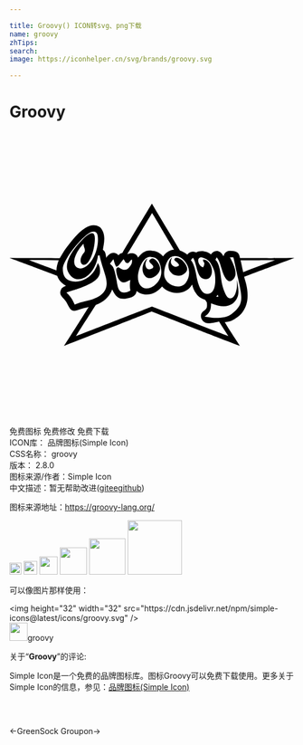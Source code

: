 ```yaml
---

title: Groovy() ICON转svg、png下载
name: groovy
zhTips: 
search: 
image: https://iconhelper.cn/svg/brands/groovy.svg

---
```


# Groovy  <small style="font-size: 60%;font-weight: 100"></small>

<div id="svg" class="svg-wrap">
<svg role="img" viewBox="0 0 24 24" xmlns="http://www.w3.org/2000/svg"><title>Groovy icon</title><path d="M11.997 6.012S10.315 8.8 9.516 10.155c-.155.058-.172.041-.341.207-.41-.47-.897-.041-1.028.22-.057-.566-.151-.567-.279-.694.074-.496.316-1.305-.241-1.884-1.078-.727-2.326 1.05-3.021 1.982l-.375.622c-1.546-.032-2.763.008-4.231-.021 1.79.67 1.864.686 4.026 1.506 0 .066.161.372.34.552.147.15.308.234.389.284-.106.054-.32.138-.385.258-.292.546.139.672.418 1.107.315.568.382.944 1.126.625.254-.11.562-.148.758-.21-.693 1.094-.87 1.392-2.083 3.274l.012.004c4.85-1.893 4.974-1.942 7.373-2.89 3.448 1.338 3.646 1.448 7.432 2.891-.529-.826-.89-1.343-1.274-1.995.151-.013.483-.046.777-.233.213-.135.463-.288.688-.574.443-.565.551-1.277.39-2.166-.078-.423-.235-.834-.213-.85 2.061-.778 2.304-.862 4.226-1.587-2.31.034-2.422.01-4.591.016-.036-.414-.244-.627-.882-.606-.238.039-.389.12-.5.445-.357-.657-.85-.464-1.06-.14-.275-.282-.917-.377-1.24-.17-.238-.112-.514-.112-.757.177-.175-.146-.23-.188-.614-.342-.886-1.497-1.622-2.692-2.36-3.951zm.012.802c.35.535 1.552 2.61 1.849 3.074-.337.023-.668.202-.918.562-.217-.224-.47-.445-.917-.463-.544-.093-.834.148-1.2.568-.108-.365-.53-.45-.896-.28.327-.519 1.872-3.122 2.082-3.46zM7.45 9.128c-.05 1.434-1.068 2.712-1.798 2.245-.551-.449.149-1.584.59-1.985-.033.307.246.498.023.77-.446.543-.27.936-.078.996.513.162 1.004-1.227 1.004-2.201 0-.625-.366-.613-1.086.136-.983 1.022-1.513 2.012-1.16 2.69.197.38.485.651.959.594.925-.11 1.483-1.254 1.543-1.988.148-.003.109.01.148-.02 0 .129.177.755.317 1.166.183.702.964 2.11-1.369 2.658-.44.11-.614.148-1.05.32-.213-.443-.263-.585-.697-1.013.588-.205.593-.185.972-.317 1.467-.51 1.908-.947 1.857-1.57 0 0 .018-.32-.185-.588a2.613 2.613 0 0 1-.293.645c-.437.68-1.296 1.101-2.06.833-.417-.146-.596-.466-.596-1.015 0-.703 1.601-2.735 2.387-3.08.555-.165.579.293.571.724zm6.502 1.3c.26.006.543.133.735.34.594.64.529 1.417.163 1.905-.435.581-1.532.324-1.791-.488-.12-.378.095-1.312.475-1.624a.628.628 0 0 1 .418-.132zm-2.113.066a.502.502 0 0 1 .117.017c.503.03.61.313.701.56.231.626.173 1.212-.301 1.691-.711.719-1.54.401-1.536-.567.014-.69.443-1.715 1.02-1.7zm1.868.038c-.383.287-.432 1.023-.08 1.296.138.13.215.22.613.256.273.024.704-.253.725-.527.01-.125-.013-.333-.312-.67-.252-.283-.579-.349-.661-.3-.265.156.021.28.125.383.162.163.2.234.125.282a.447.447 0 0 1-.372.057c-.105-.049-.456-.246-.163-.777zm3.759.003c.167.26.215.316.402.965.24.838.546 1.163.816 1.01.74-.418.148-1.476-.113-1.974.167-.002.134.007.286.005.12.471.086.387.407 1.813.385 1.706.442 2.16-.528 2.926-.446.352-1.103.37-1.667.34l-.636-.095c.438-.287.545-.557.542-1.116 1.278.535 1.959.132 2.23-.526.132-.317.086-.735-.04-1.471.008.6-.005.71-.084 1.007-.158.595-.547.76-.812.34-.102-.163-.345-.702-.42-1.282-.075-.58-.132-1.395-.5-1.736.04-.08.082-.17.117-.206zm-1.247.01c.258.068.572.204.74.52.234.436.388.668.376 1.447-.014.832-.34 1.055-.557 1.086-.278.04-.762.034-1.049-1.598-.095-.541-.268-1.056-.45-1.224.09-.11.097-.096.165-.204.091.1.17.27.298.777.202.808.387.975.745 1.02.558.072.778-.78.318-1.391-.1-.134-.365-.307-.503-.236.008.236.113.162.114.318-.026.185-.053.219-.113.32-.142-.056-.21-.078-.334-.291-.157-.31-.055-.6.25-.544zm-4.597.076c-.263.185-.594.8-.304 1.35.143.205.297.372.638.3.245-.051.671-.34.73-.749.052-.35-.456-1.028-.738-.87-.327.183-.128.314.074.511.185.18.052.289-.077.342-.258.106-.403.003-.467-.203-.065-.205-.01-.38.144-.68zm-2.867.064c.056.172.1.402.218.624.028.023.132 0 .269-.157.086-.1.185-.238.357-.463.104.095.113.166.142.219.073.13.225.12.273.106.168-.167.195-.275.306-.29.01.216.021.35-.257.677a.535.535 0 0 1-.501.172c-.12-.034-.199-.108-.389-.205-.258.04-.19.315-.143.546.12.611.5.855.832.675.116-.062.09-.062.312-.153-.038.388-.06.463.01.896-.541.301-.982.25-1.102-.506-.091-.632-.261-1.4-.415-1.556-.145-.147-.205-.195-.205-.195l.293-.39zm-7.114.082c.753.01 1.602.01 2.506.017-.13.318-.175.54-.193.854-.422-.163-1.877-.684-2.313-.871zm20.723.01c-.997.359-1.715.637-2.677 1.004-.105-.45-.124-.588-.219-.994 1.601-.005 1.628-.002 2.896-.01zm-6.978 2.04c.105.43.253.641.253.641.202.348.454.545.84.645.085.136.115.163.148.236.037.457.01.514-.344.774-.209.204-.218.497-.003.769.231.22.474.298 1.375.064.174.3.418.653.776 1.217-1.206-.455-2.868-1.103-6.43-2.49 0 0-4.169 1.62-6.404 2.491.935-1.474 1.012-1.599 1.677-2.63.225-.089.149-.053.349-.155.459-.245.827-.61 1.028-1.145.368.83.779.925 1.636.655.177-.082.38-.2.424-.518.46.413 1.432.49 2.142-.382.612.717 2.001.785 2.533-.171zm2.157.865s.04.129.064.169c-.101.003-.213 0-.213 0a.905.905 0 0 0 .149-.17z"/></svg>
</div>
<detail full-name='groovy'></detail>

<div class="detail-page">
<p>
<span><span class="badge-success badge">免费图标</span> <span class="badge-success badge">免费修改</span>  <span class="badge-success badge">免费下载</span> </span>
<br/>
<span>
ICON库：
<span class="badge-secondary badge">品牌图标(Simple Icon)</span> 
</span>
<br/>
<span>
CSS名称：
<span class="badge-secondary badge">groovy</span> 
</span>

<br/>
<span>
版本：
<span class="badge-secondary badge">2.8.0</span> 
</span>
<br/>
<span>图标来源/作者：<span class="badge-light badge">Simple Icon</span></span> 
<br/>
<span class="zh-detail">中文描述：暂无<span class="help-link"><span>帮助改进</span>(<a href="https://gitee.com/liuwave/icon-helper/edit/master/json/brands/groovy.json" target="_blank" rel="noopener noreferrer">gitee</a><a href="https://github.com/liuwave/icon-helper/edit/master/json/brands/groovy.json" target="_blank" rel="noopener noreferrer">github</a></span>)</span><br/>
</p>
</div><div class="description description alert alert-light"><p>图标来源地址：<a href="https://groovy-lang.org/" target="_blank" rel="noopener noreferrer">https://groovy-lang.org/</a></p></div>
<div class="alert alert-dark">
<img height="21" width="21" src="https://cdn.jsdelivr.net/npm/simple-icons@latest/icons/groovy.svg" />
<img height="24" width="24" src="https://cdn.jsdelivr.net/npm/simple-icons@latest/icons/groovy.svg" />
<img height="32" width="32" src="https://cdn.jsdelivr.net/npm/simple-icons@latest/icons/groovy.svg" />
<img height="48" width="48" src="https://cdn.jsdelivr.net/npm/simple-icons@latest/icons/groovy.svg" />
<img height="64" width="64" src="https://cdn.jsdelivr.net/npm/simple-icons@latest/icons/groovy.svg" />
<img height="96" width="96" src="https://cdn.jsdelivr.net/npm/simple-icons@latest/icons/groovy.svg" />

</div>
<div>
  <p>可以像图片那样使用：    
  </p>
  <div class="alert alert-primary" style="font-size: 14px">
    &lt;img height="32" width="32" src="https://cdn.jsdelivr.net/npm/simple-icons@latest/icons/groovy.svg" /&gt;
    <copy-btn content='<img height="32" width="32" src="https://cdn.jsdelivr.net/npm/simple-icons@latest/icons/groovy.svg" />'></copy-btn>
  </div>
  <div class="alert alert-secondary">
    <img height="32" width="32" src="https://cdn.jsdelivr.net/npm/simple-icons@latest/icons/groovy.svg" />groovy
    <copy-btn content="groovy" btn-title="复制图标名称"></copy-btn>
  </div>
</div>
<div class="icon-detail__container">
<p>关于“<b>Groovy</b>”的评论:</p>
</div>
<Vssue title="关于“Groovy”的评论" />
<div><p>Simple Icon是一个免费的品牌图标库。图标Groovy可以免费下载使用。更多关于  Simple Icon的信息，参见：<a target="_blank" href="https://iconhelper.cn/brands.html">品牌图标(Simple Icon)</a>
</p></div>


<div style="padding:2rem 0 " class="page-nav"><p class="inner"><span class="prev">←<router-link to="/icon/greensock.html">GreenSock</router-link></span> <span class="next"><router-link to="/icon/groupon.html">Groupon</router-link>→</span></p></div>
